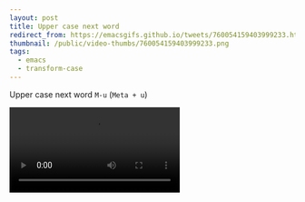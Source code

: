 ```yaml
---
layout: post
title: Upper case next word
redirect_from: https://emacsgifs.github.io/tweets/760054159403999233.html
thumbnail: /public/video-thumbs/760054159403999233.png
tags:
  - emacs
  - transform-case
---
```


Upper case next word `M-u` (`Meta + u`)

<video controls autoplay loop>
  <source src="/public/videos/760054159403999233.mp4" type="video/mp4">
    Sorry your browser does not support the video tag, maybe time to upgrade?
</video>
